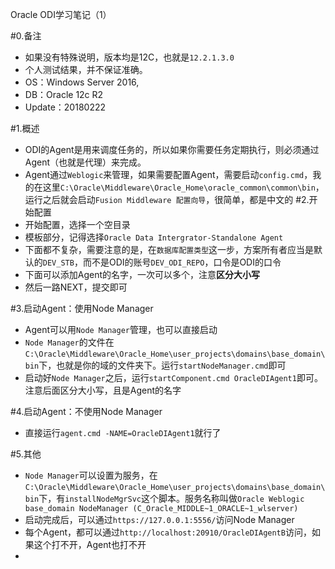 Oracle ODI学习笔记（1）

#0.备注
- 如果没有特殊说明，版本均是12C，也就是`12.2.1.3.0`
- 个人测试结果，并不保证准确。
- OS：Windows Server 2016,
- DB：Oracle 12c R2
- Update：20180222

#1.概述
- ODI的Agent是用来调度任务的，所以如果你需要任务定期执行，则必须通过Agent（也就是代理）来完成。
- Agent通过`Weblogic`来管理，如果需要配置Agent，需要启动`config.cmd`，我的在这里`C:\Oracle\Middleware\Oracle_Home\oracle_common\common\bin`，运行之后就会启动`Fusion Middleware 配置向导`，很简单，都是中文的
#2.开始配置
- 开始配置，选择一个空目录
- 模板部分，记得选择`Oracle Data Intergrator-Standalone Agent`
- 下面都不复杂，需要注意的是，在`数据库配置类型`这一步，方案所有者应当是默认的`DEV_STB`，而不是ODI的账号`DEV_ODI_REPO`，口令是ODI的口令
- 下面可以添加Agent的名字，一次可以多个，注意**区分大小写**
- 然后一路NEXT，提交即可

#3.启动Agent：使用Node Manager
- Agent可以用`Node Manager`管理，也可以直接启动
- `Node Manager`的文件在`C:\Oracle\Middleware\Oracle_Home\user_projects\domains\base_domain\bin`下，也就是你的域的文件夹下。运行`startNodeManager.cmd`即可
- 启动好`Node Manager`之后，运行`startComponent.cmd OracleDIAgent1`即可。注意后面区分大小写，且是Agent的名字

#4.启动Agent：不使用Node Manager
- 直接运行`agent.cmd -NAME=OracleDIAgent1`就行了


#5.其他
- `Node Manager`可以设置为服务，在`C:\Oracle\Middleware\Oracle_Home\user_projects\domains\base_domain\bin`下，有`installNodeMgrSvc`这个脚本。服务名称叫做`Oracle Weblogic base_domain NodeManager (C_Oracle_MIDDLE~1_ORACLE~1_wlserver)`
- 启动完成后，可以通过`https://127.0.0.1:5556/`访问Node Manager
- 每个Agent，都可以通过`http://localhost:20910/OracleDIAgentB`访问，如果这个打不开，Agent也打不开
- 











